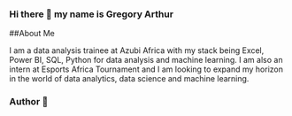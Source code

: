 ### Hi there  👋 my name is Gregory Arthur


<!--
**Greg-Art/Greg-Art** is a ✨ _special_ ✨ repository because its `README.md` (this file) appears on your GitHub profile.

Here are some ideas to get you started:

- 🔭 I’m currently a data analyst trainee at Azubi Afria
- 🌱 I’m done learning SQL, Excel, Python for Data Analysis, and Machine Learning
- 👯 I’m looking to collaborate on ...
-->

##About Me

I am a data analysis trainee at Azubi Africa with my stack being Excel, Power BI, SQL, Python for data analysis and machine learning. I am also an intern at Esports Africa Tournament and I am looking to expand my horizon in the world of data analytics, data science and machine learning. 

### Author 👋

<!--


```
{
  "firstName": "Gregory Kwaku",
  "lastName": "Arthur",
  "age": 24
}
```
-->
